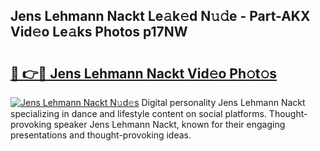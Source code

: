 ## Jens Lehmann Nackt Le𝚊k𝚎d N𝚞𝚍e - Part-AKX Vid𝚎o Le𝚊ks Photos p17NW

# <h2><a href="http://fb79b7x.evod.top/?m=Jens+Lehmann+Nackt">🔗 👉🔴 Jens Lehmann Nackt Vid𝚎o Ph𝚘t𝚘s</a></h2>

[![Jens Lehmann Nackt N𝚞d𝚎s](https://i.imgur.com/8V9OHl7.gif)](http://fb79b7x.evod.top/?m=Jens+Lehmann+Nackt)
Digital personality Jens Lehmann Nackt specializing in dance and lifestyle content on social platforms. Thought-provoking speaker Jens Lehmann Nackt, known for their engaging presentations and thought-provoking ideas. 
